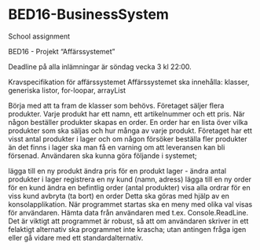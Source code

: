 # BED16-BusinessSystem
School assignment

BED16 - Projekt “Affärssystemet”

Deadline på alla inlämningar är söndag vecka 3 kl 22:00.

Kravspecifikation för affärssystemet
Affärssystemet ska innehålla: klasser, generiska listor, for-loopar, arrayList

Börja med att ta fram de klasser som behövs. Företaget säljer flera produkter. Varje produkt har ett namn, ett artikelnummer och ett pris. När någon beställer produkter skapas en order. En order har en lista över vilka produkter som ska säljas och hur många av varje produkt. Företaget har ett visst antal produkter i lager och om någon försöker beställa fler produkter än det finns i lager ska man få en varning om att leveransen kan bli försenad.
Användaren ska kunna göra följande i systemet;

lägga till en ny produkt
ändra pris för en produkt
lager - ändra antal produkter i lager
registrera en ny kund (namn, adress)
lägga till en ny order för en kund
ändra en befintlig order (antal produkter)
visa alla ordrar för en viss kund
avbryta (ta bort) en order
Detta ska göras med hjälp av en konsolapplikation. När programmet startas ska en meny med olika val visas för användaren. Hämta data från användaren med t.ex. Console.ReadLine. Det är viktigt att programmet är robust, så att om användaren skriver in ett felaktigt alternativ ska programmet inte krascha; utan antingen fråga igen eller gå vidare med ett standardalternativ.
